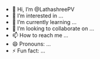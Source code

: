 - 👋 Hi, I’m @LathashreePV
- 👀 I’m interested in ...
- 🌱 I’m currently learning ...
- 💞️ I’m looking to collaborate on ...
- 📫 How to reach me ...
- 😄 Pronouns: ...
- ⚡ Fun fact: ...

<!---
LathashreePV/LathashreePV is a ✨ special ✨ repository because its `README.md` (this file) appears on your GitHub profile.
You can click the Preview link to take a look at your changes.
--->
